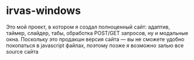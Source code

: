 # irvas-windows
Это мой проект, в котором я создал полноценный сайт: адаптив, таймер, слайдер, табы, обработка POST/GET запросов, ну и модальные окна. Поскольку это продакшн версия сайта — вы не сможете удобно покопаться в javascript файлах, поэтому позже я возможно залью все source сайта
